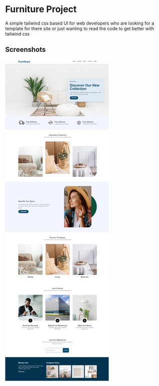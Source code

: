 # Furniture Project

A simple tailwind css based UI for web developers who are looking for a template for there site or just wanting to read the code to get better with tailwind css


## Screenshots

![furniture](https://github.com/Deebo2/furniture/blob/master/furniture.jpg)
